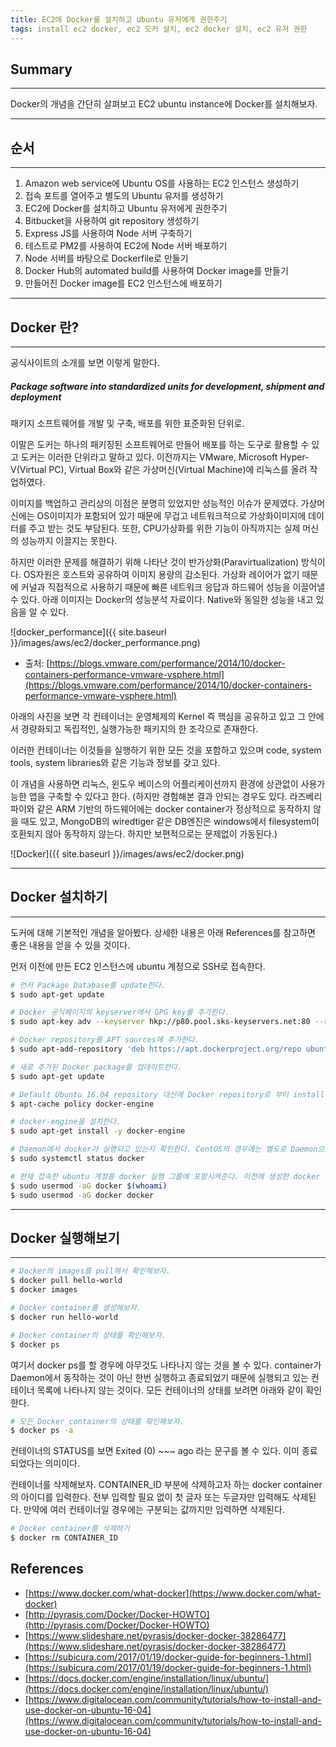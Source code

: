 ```yaml
---
title: EC2에 Docker를 설치하고 Ubuntu 유저에게 권한주기
tags: install ec2 docker, ec2 도커 설치, ec2 docker 설치, ec2 유저 권한
---
```


## Summary
---------------------
 Docker의 개념을 간단히 살펴보고 EC2 ubuntu instance에 Docker를 설치해보자.

---------------------

## 순서
---------------------
1. Amazon web service에 Ubuntu OS를 사용하는 EC2 인스턴스 생성하기
1. 접속 포트를 열어주고 별도의 Ubuntu 유저를 생성하기
1. EC2에 Docker를 설치하고 Ubuntu 유저에게 권한주기
1. Bitbucket을 사용하여 git repository 생성하기
1. Express JS를 사용하여 Node 서버 구축하기
1. 테스트로 PM2를 사용하여 EC2에 Node 서버 배포하기
1. Node 서버를 바탕으로 Dockerfile로 만들기
1. Docker Hub의 automated build를 사용하여 Docker image를 만들기
1. 만들어진 Docker image를 EC2 인스턴스에 배포하기

---------------------

## Docker 란?
---------------------
 공식사이트의 소개를 보면 이렇게 말한다. 
##### Package software into standardized units for development, shipment and deployment
 패키지 소프트웨어를 개발 및 구축, 배포를 위한 표준화된 단위로.

 이말은 도커는 하나의 패키징된 소프트웨어로 만들어 배포를 하는 도구로 활용할 수 있고 도커는 이러한 단위라고 말하고 있다. 이전까지는  VMware, Microsoft Hyper-V(Virtual PC), Virtual Box와 같은 가상머신(Virtual Machine)에 리눅스를 올려 작업하였다.

 이미지를 백업하고 관리상의 이점은 분명히 있었지만 성능적인 이슈가 문제였다. 가상머신에는 OS이미지가 포함되어 있기 때문에 무겁고 네트워크적으로 가상화이미지에 데이터를 주고 받는 것도 부담된다. 또한, CPU가상화를 위한 기능이 아직까지는 실제 머신의 성능까지 이끌지는 못한다.

 하지만 이러한 문제를 해결하기 위해 나타난 것이 반가상화(Paravirtualization) 방식이다. OS자원은 호스트와 공유하여 이미지 용량의 감소된다. 가상화 레이어가 없기 때문에 커널과 직접적으로 사용하기 때문에 빠른 네트워크 응답과 하드웨어 성능을 이끌어낼 수 있다. 아래 이미지는 Docker의 성능분석 자료이다. Native와 동일한 성능을 내고 있음을 알 수 있다.

 ![docker_performance]({{ site.baseurl }}/images/aws/ec2/docker_performance.png)
 * 출처:  [https://blogs.vmware.com/performance/2014/10/docker-containers-performance-vmware-vsphere.html](https://blogs.vmware.com/performance/2014/10/docker-containers-performance-vmware-vsphere.html)

 아래의 사진을 보면 각 컨테이너는 운영체제의 Kernel 즉 핵심을 공유하고 있고 그 안에서 경량화되고 독립적인, 실행가능한 패키지의 한 조각으로 존재한다.

 이러한 컨테이너는 이것들을 실행하기 위한 모든 것을 포함하고 있으며 code, system tools, system libraries와 같은 기능과 정보를 갖고 있다.

 이 개념을 사용하면 리눅스, 윈도우 베이스의 어플리케이션까지 환경에 상관없이 사용가능한 앱을 구축할 수 있다고 한다. (하지만 경험해본 결과 안되는 경우도 있다. 라즈베리파이와 같은 ARM 기반의 하드웨어에는 docker container가 정상적으로 동작하지 않을 때도 있고, MongoDB의 wiredtiger 같은 DB엔진은 windows에서 filesystem이 호환되지 않아 동작하지 않는다. 하지만 보편적으로는 문제없이 가동된다.)
 
 ![Docker]({{ site.baseurl }}/images/aws/ec2/docker.png)

---------------------

## Docker 설치하기
---------------------
 도커에 대해 기본적인 개념을 알아봤다. 상세한 내용은 아래 References를 참고하면 좋은 내용을 얻을 수 있을 것이다.

 먼저 이전에 만든 EC2 인스턴스에 ubuntu 계정으로 SSH로 접속한다.

```bash
# 먼저 Package Database를 update한다.
$ sudo apt-get update
```

```bash
# Docker 공식페이지의 keyserver에서 GPG key를 추가한다.
$ sudo apt-key adv --keyserver hkp://p80.pool.sks-keyservers.net:80 --recv-keys 58118E89F3A912897C070ADBF76221572C52609D
```

```bash
# Docker repository를 APT sources에 추가한다.
$ sudo apt-add-repository 'deb https://apt.dockerproject.org/repo ubuntu-xenial main'
```

```bash
# 새로 추가된 Docker package를 업데이트한다.
$ sudo apt-get update
```

```bash
# Default Ubuntu 16.04 repository 대신에 Docker repository로 부터 install하는 것을 확인한다.
$ apt-cache policy docker-engine
```

```bash
# docker-engine을 설치한다.
$ sudo apt-get install -y docker-engine
```

```bash
# Daemon에서 docker가 실행되고 있는지 확인한다. CentOS의 경우에는 별도로 Daemon으로 실행해주어야 한다.
$ sudo systemctl status docker
```

```bash
# 현재 접속한 ubuntu 계정을 docker 실행 그룹에 포함시켜준다. 이전에 생성한 docker 계정도 포함시켜주자.
$ sudo usermod -aG docker $(whoami)
$ sudo usermod -aG docker docker
```

---------------------

## Docker 실행해보기
---------------------

```bash
# Docker의 images를 pull해서 확인해보자.
$ docker pull hello-world
$ docker images
```

```bash
# Docker container를 생성해보자.
$ docker run hello-world
```

```bash
# Docker container의 상태를 확인해보자.
$ docker ps
```

여기서 docker ps를 할 경우에 아무것도 나타나지 않는 것을 볼 수 있다. container가 Daemon에서 동작하는 것이 아닌 한번 실행하고 종료되었기 때문에 실행되고 있는 컨테이너 목록에 나타나지 않는 것이다. 모든 컨테이너의 상태를 보려면 아래와 같이 확인한다.

```bash
# 모든 Docker container의 상태를 확인해보자.
$ docker ps -a
```

컨테이너의 STATUS를 보면 Exited (0) ~~~ ago 라는 문구를 볼 수 있다. 이미 종료되었다는 의미이다.

컨테이너를 삭제해보자. CONTAINER_ID 부분에 삭제하고자 하는 docker container의 아이디를 입력한다. 전부 입력할 필요 없이 첫 글자 또는 두글자만 입력해도 삭제된다. 만약에 여러 컨테이너일 경우에는 구분되는 값까지만 입력하면 삭제된다.

```bash
# Docker container를 삭제하기
$ docker rm CONTAINER_ID
```


## References
- [https://www.docker.com/what-docker](https://www.docker.com/what-docker)
- [http://pyrasis.com/Docker/Docker-HOWTO](http://pyrasis.com/Docker/Docker-HOWTO)
- [https://www.slideshare.net/pyrasis/docker-docker-38286477](https://www.slideshare.net/pyrasis/docker-docker-38286477)
- [https://subicura.com/2017/01/19/docker-guide-for-beginners-1.html](https://subicura.com/2017/01/19/docker-guide-for-beginners-1.html)
- [https://docs.docker.com/engine/installation/linux/ubuntu/](https://docs.docker.com/engine/installation/linux/ubuntu/)
- [https://www.digitalocean.com/community/tutorials/how-to-install-and-use-docker-on-ubuntu-16-04](https://www.digitalocean.com/community/tutorials/how-to-install-and-use-docker-on-ubuntu-16-04)

<!--
# Samples

# Heading 1

## Heading 2

### Heading 3

#### Heading 4

##### Heading 5

###### Heading 6

### Body text

**Lorem ipsum dolor sit amet**, consectetur adipiscing elit. Quisque tempus nunc diam, non dignissim risus tincidunt a. Curabitur consequat justo vitae ipsum accumsan tempor. Quisque rhoncus eleifend ante vitae ultricies. Pellentesque suscipit nisl ut metus tincidunt, vulputate sodales dui commodo. Sed eget sapien varius, lacinia lectus nec, tempor dolor. Pellentesque sed mattis magna. Curabitur ut tristique turpis. Morbi sagittis dolor suscipit urna placerat, consectetur venenatis sapien viverra. Mauris vitae felis et sem venenatis cursus.


![Image]({{ site.baseurl }}/images/test.png)


Donec ornare turpis non ullamcorper pulvinar. *Integer ut mauris vehicula mauris posuere adipiscing.* Phasellus dictum cursus convallis. Sed dapibus laoreet porttitor.

### Blockquotes

> Fusce non eleifend nisi. Donec pharetra sed ipsum sit amet sollicitudin. Duis dolor ante, gravida varius neque eget, semper commodo libero. In euismod tempor lobortis. Nulla eget lectus nec enim mattis aliquet a sit amet est.

## List Types

### Lists

1. Item One
   1. sub one
   2. sub two
   3. sub three
2. Item Two

* Uno
* Dos
* Tres


## Table

| Tables        | Are           | Cool  |
| ------------- |:-------------:| -----:|
| col 3 is      | right-aligned | $1600 |
| col 2 is      | centered      |   $12 |
| zebra stripes | are neat      |    $1 |


## Code

{% highlight python %}
class node:
    def __init__(self, data, next=None):
        self.data = data
        self.next = next
{% endhighlight %}-->
